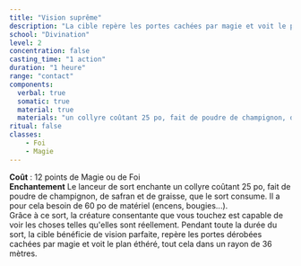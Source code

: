 ```yaml
---
title: "Vision suprême"
description: "La cible repère les portes cachées par magie et voit le plan éthéré."
school: "Divination"
level: 2
concentration: false
casting_time: "1 action"
duration: "1 heure"
range: "contact"
components:
  verbal: true
  somatic: true
  material: true
  materials: "un collyre coûtant 25 po, fait de poudre de champignon, de safran et de graisse, que le sort consume"
ritual: false
classes:
    - Foi
    - Magie
---
```

**Coût** : 12 points de Magie ou de Foi  
**Enchantement** Le lanceur de sort enchante un collyre coûtant 25 po, fait de poudre de champignon, de safran et de graisse, que le sort consume. Il a pour cela besoin de 60 po de matériel (encens, bougies...).     
Grâce à ce sort, la créature consentante que vous touchez est capable de voir les choses telles qu'elles sont réellement. Pendant toute la durée du sort, la cible bénéficie de vision parfaite, repère les portes dérobées cachées par magie et voit le plan éthéré, tout cela dans un rayon de 36 mètres.  
